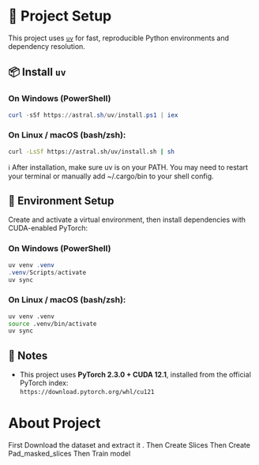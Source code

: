 # 🚀 Project Setup

This project uses [`uv`](https://github.com/astral-sh/uv) for fast, reproducible Python environments and dependency resolution.

## 📦 Install `uv`

### On **Windows** (PowerShell)
```powershell
curl -sSf https://astral.sh/uv/install.ps1 | iex
```

### On Linux / macOS (bash/zsh):
```bash
curl -LsSf https://astral.sh/uv/install.sh | sh
```
ℹ️ After installation, make sure uv is on your PATH. You may need to restart your terminal or manually add ~/.cargo/bin to your shell config.

## 🔧 Environment Setup
Create and activate a virtual environment, then install dependencies with CUDA-enabled PyTorch:

### On **Windows** (PowerShell)
```powershell
uv venv .venv
.venv/Scripts/activate
uv sync
```

### On Linux / macOS (bash/zsh):
```bash
uv venv .venv
source .venv/bin/activate
uv sync
```

## 📌 Notes

- This project uses **PyTorch 2.3.0 + CUDA 12.1**, installed from the official PyTorch index:  
  `https://download.pytorch.org/whl/cu121`


# About Project 

First Download the dataset and extract it .
Then Create Slices
Then Create Pad_masked_slices
Then Train model

